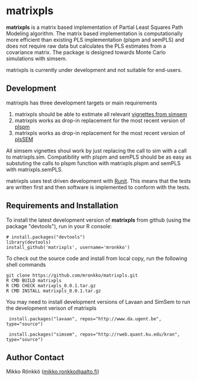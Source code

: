 matrixpls
============================

   **matrixpls** is a matrix based implementation of Partial Least Squares Path Modeling
   algorithm. The matrix based implementation is computationally more efficient than 
   existing PLS implementation (plspm and semPLS) and does not require raw data but
   calculates the PLS estimates from a covariance matrix. The package is designed 
   towards Monte Carlo simulations with simsem.
   
   matrixpls is currently under development and not suitable for end-users.
   
## Development

matrixpls has three development targets or main requirements

1. matrixpls should be able to estimate all relevant [vignettes from simsem](https://github.com/simsem/simsem/wiki/Vignette)
2. matrixpls works as drop-in replacement for the most recent version of [plspm](http://cran.r-project.org/web/packages/plspm/)
3. matrixpls works as drop-in replacement for the most recent version of [plsSEM](http://cran.r-project.org/web/packages/semPLS/)

All simsem vignettes shoul work by just replacing the call to sim with a call to matrixpls.sim. Compatibility with plspm and semPLS should be as easy as substuting the calls to plspm function with matrixpls.plspm and semPLS with matrixpls.semPLS.

matrixpls uses test driven development with [Runit](http://cran.r-project.org/web/packages/RUnit/). This means that the tests are written first and then software is implemented to conform with the tests.

## Requirements and Installation

To install the latest development version of **matrixpls** from github (using the package "devtools"), run in your R console:
```
# install.packages("devtools") 
library(devtools)
install_github('matrixpls', username='mronkko')
```

To check out the source code and install from local copy, run the following shell commands

```
git clone https://github.com/mronkko/matrixpls.git
R CMD BUILD matrixpls
R CMD CHECK matrixpls_0.0.1.tar.gz
R CMD INSTALL matrixpls_0.0.1.tar.gz
```

You may need to install development versions of Lavaan and SimSem to run the development verison of
matrixpls

```
 install.packages("lavaan", repos="http://www.da.ugent.be", type="source")

 install.packages("simsem", repos="http://rweb.quant.ku.edu/kran", type="source")
```
 
Author Contact
--------------
Mikko Rönkkö (mikko.ronkko@aalto.fi)
